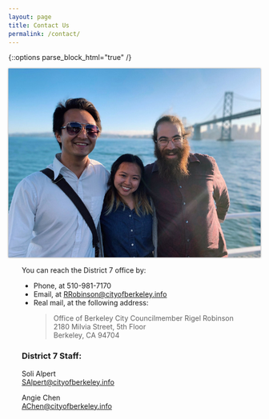 ```yaml
---
layout: page
title: Contact Us
permalink: /contact/
---
```


{::options parse_block_html="true" /}
<div style="display: flex; flex-wrap: wrap">
<div style="flex-grow: 1; width: 400pt;">

<img src="/assets/img/team.jpg" style="box-shadow: 0px 0px 3px gray;"/>

</div>
<div style="width: 20pt;"></div>
<div style="flex-grow: 1; width: 200pt">


You can reach the District 7 office by:
- Phone, at 510-981-7170
- Email, at [RRobinson@cityofberkeley.info](mailto:rrobinson@cityofberkeley.info)
- Real mail, at the following address:  
  > Office of Berkeley City Councilmember Rigel Robinson  
  > 2180 Milvia Street, 5th Floor  
  > Berkeley, CA 94704  

### District 7 Staff:

Soli Alpert  
[SAlpert@cityofberkeley.info](mailto:SAlpert@cityofberkeley.info)

Angie Chen  
[AChen@cityofberkeley.info](mailto:AChen@cityofberkeley.info)


</div>
</div>
